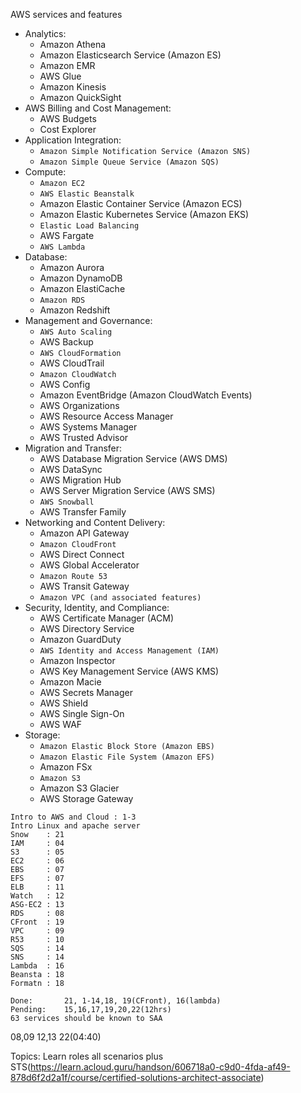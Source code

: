 AWS services and features
- Analytics:
    - Amazon Athena
    - Amazon Elasticsearch Service (Amazon ES)
    - Amazon EMR
    - AWS Glue
    - Amazon Kinesis
    - Amazon QuickSight
- AWS Billing and Cost Management:
    - AWS Budgets
    - Cost Explorer
- Application Integration:
    - `Amazon Simple Notification Service (Amazon SNS)`
    - `Amazon Simple Queue Service (Amazon SQS)`
- Compute:
    - `Amazon EC2`
    - `AWS Elastic Beanstalk`
    - Amazon Elastic Container Service (Amazon ECS)
    - Amazon Elastic Kubernetes Service (Amazon EKS)
    - `Elastic Load Balancing`
    - AWS Fargate
    - `AWS Lambda`
- Database:
    - Amazon Aurora
    - Amazon DynamoDB
    - Amazon ElastiCache
    - `Amazon RDS`
    - Amazon Redshift
- Management and Governance:
    - `AWS Auto Scaling`
    - AWS Backup
    - `AWS CloudFormation`
    - AWS CloudTrail
    - `Amazon CloudWatch`
    - AWS Config
    - Amazon EventBridge (Amazon CloudWatch Events)
    - AWS Organizations
    - AWS Resource Access Manager
    - AWS Systems Manager
    - AWS Trusted Advisor
- Migration and Transfer:
    - AWS Database Migration Service (AWS DMS)
    - AWS DataSync
    - AWS Migration Hub
    - AWS Server Migration Service (AWS SMS)
    - `AWS Snowball`
    - AWS Transfer Family
- Networking and Content Delivery:
    - Amazon API Gateway
    - `Amazon CloudFront`
    - AWS Direct Connect
    - AWS Global Accelerator
    - `Amazon Route 53`
    - AWS Transit Gateway
    - `Amazon VPC (and associated features)`
- Security, Identity, and Compliance:
    - AWS Certificate Manager (ACM)
    - AWS Directory Service
    - Amazon GuardDuty
    - `AWS Identity and Access Management (IAM)`
    - Amazon Inspector
    - AWS Key Management Service (AWS KMS)
    - Amazon Macie
    - AWS Secrets Manager
    - AWS Shield
    - AWS Single Sign-On
    - AWS WAF
- Storage:
    - `Amazon Elastic Block Store (Amazon EBS)`
    - `Amazon Elastic File System (Amazon EFS)`
    - Amazon FSx
    - `Amazon S3`
    - Amazon S3 Glacier
    - AWS Storage Gateway

```
Intro to AWS and Cloud : 1-3
Intro Linux and apache server
Snow	: 21
IAM 	: 04
S3 		: 05
EC2 	: 06
EBS		: 07
EFS		: 07
ELB		: 11
Watch	: 12
ASG-EC2 : 13
RDS		: 08
CFront	: 19
VPC		: 09
R53		: 10
SQS		: 14
SNS		: 14
Lambda	: 16
Beansta	: 18
Formatn	: 18

Done:       21, 1-14,18, 19(CFront), 16(lambda)
Pending:    15,16,17,19,20,22(12hrs)  
63 services should be known to SAA
```


08,09
12,13
22(04:40)


Topics:
Learn roles all scenarios plus STS(https://learn.acloud.guru/handson/606718a0-c9d0-4fda-af49-878d6f2d2a1f/course/certified-solutions-architect-associate)



